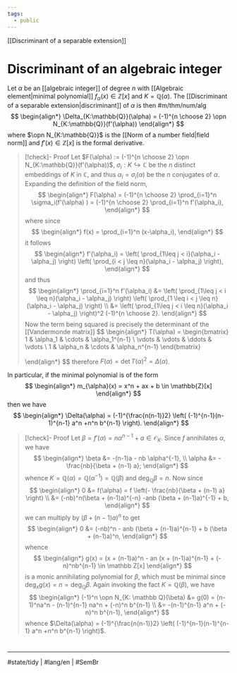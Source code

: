 ```yaml
---
tags:
  - public
---
```

[[Discriminant of a separable extension]]
# Discriminant of an algebraic integer

Let $\alpha$ be an [[algebraic integer]] of degree $n$ with [[Algebraic element|minimal polynomial]] $f_{\alpha}(x) \in \mathbb{Z}[x]$ and $K = \mathbb{Q}(\alpha)$.
The [[Discriminant of a separable extension|discriminant]] of $\alpha$ is then #m/thm/num/alg 
$$
\begin{align*}
\Delta_{K:\mathbb{Q}}(\alpha) = (-1)^{n \choose 2} \opn N_{K:\mathbb{Q}}(f'(\alpha))
\end{align*}
$$
where $\opn N_{K:\mathbb{Q}}$ is the [[Norm of a number field|field norm]] and $f'(x) \in \mathbb{Z}[x]$ is the formal derivative. 

> [!check]- Proof
> Let $F(\alpha) := (-1)^{n \choose 2} \opn N_{K:\mathbb{Q}}(f'(\alpha))$,
> $\sigma_i : K \hookrightarrow \mathbb C$ be the $n$ distinct embeddings of $K$ in $\mathbb C$,
> and thus $\alpha_i = \sigma_i(\alpha)$ be the $n$ conjugates of $\alpha$.
> Expanding the definition of the field norm,
> $$
> \begin{align*}
> F(\alpha) = (-1)^{n \choose 2} \prod_{i=1}^n \sigma_i(f'(\alpha) )	
> 		= (-1)^{n \choose 2} \prod_{i=1}^n f'(\alpha_i),
> \end{align*}
> $$
> where since
> $$
> \begin{align*}
> f(x) = \prod_{i=1}^n (x-\alpha_i),
> \end{align*}
> $$
> it follows
> $$
> \begin{align*}
> f'(\alpha_i) = 
> \left( \prod_{1\leq j < i}(\alpha_i - \alpha_j) \right)
> \left( \prod_{i < j \leq n}(\alpha_i - \alpha_j) \right),
> \end{align*}
> $$
> and thus
> $$
> \begin{align*}
> \prod_{i=1}^n f'(\alpha_i) &= 
> 		\left( \prod_{1\leq j < i \leq n}(\alpha_i - \alpha_j) \right)
> 		\left( \prod_{1 \leq i < j \leq n}(\alpha_i - \alpha_j) \right) \\
> 		&= \left( \prod_{1\leq j < i \leq n}(\alpha_i - \alpha_j) \right)^2 (-1)^{n \choose 2}.
> \end{align*}
> $$
> Now the term being squared is precisely the determinant of the [[Vandermonde matrix]]
> $$
> \begin{align*}
> T(\alpha) =
> 		\begin{bmatrix}
> 			1 & \alpha_1 & \cdots & \alpha_1^{n-1} \\
> 			\vdots & \vdots & \ddots & \vdots \\
> 			1 & \alpha_n & \cdots & \alpha_n^{n-1}
> 		\end{bmatrix}
> 
> \end{align*}
> $$
> therefore $F(\alpha) = \det T(\alpha)^2 = \Delta(\alpha)$. <span class="QED"/>

In particular, if the minimal polynomial is of the form
$$
\begin{align*}
m_{\alpha}(x) = x^n + ax + b \in \mathbb{Z}[x]
\end{align*}
$$
then we have 
$$
\begin{align*}
	\Delta(\alpha) = (-1)^{\frac{n(n-1)}2}
	\left(
		(-1)^{n-1}(n-1)^{n-1} a^n +n^n b^{n-1}
	\right).
\end{align*}
$$

> [!check]- Proof
> Let $\beta = f'(\alpha) = n \alpha^{n-1} + a \in \mathcal O_K$.
> Since $f$ annihilates $\alpha$, we have
> $$
> \begin{align*}
> 	\beta &= -(n-1)a - nb \alpha^{-1}, \\
> 	\alpha &= - \frac{nb}{\beta + (n-1) a};	
> \end{align*}
> $$
> whence $K = \mathbb Q(\alpha) = \mathbb Q(\alpha^{-1}) = \mathbb Q(\beta)$ and $\deg_\mathbb{Q} \beta = n$.
> Now since
> $$
> \begin{align*}
> 	0 &= f(\alpha) = f	\left(- \frac{nb}{\beta + (n-1) a} \right) \\
> 	&= (-nb)^n(\beta + (n-1)a)^{-n} -anb (\beta + (n-1)a)^{-1} + b,
> \end{align*}
> $$
> we can multiply by $(\beta + (n-1)a)^n$ to get
> $$
> \begin{align*}
> 0 &= (-nb)^n - anb 	(\beta + (n-1)a)^{n-1} + b (\beta + (n-1)a)^n,
> \end{align*}
> $$
> whence
> $$
> \begin{align*}
> 	g(x) = (x + (n-1)a)^n	- an (x + (n-1)a)^{n-1} + (-n)^nb^{n-1} \in \mathbb Z[x]
> \end{align*}
> $$
> is a monic annihilating polynomial for $\beta$,
> which must be minimal since $\deg_x g(x) = n = \deg_{\mathbb Q} \beta$.
> Again invoking the fact $K = \mathbb Q(\beta)$,
> we have
> $$
> \begin{align*}
> 	(-1)^n \opn N_{K: \mathbb Q}(\beta) &= g(0) = (n-1)^na^n - (n-1)^{n-1} na^n + (-n)^n b^{n-1} \\
> 		&= -(n-1)^{n-1} a^n + (-n)^n b^{n-1},
> \end{align*}
> $$
> whence $\Delta(\alpha) = (-1)^{\frac{n(n-1)}2} \left( (-1)^{n-1}(n-1)^{n-1} a^n +n^n b^{n-1} \right)$. <span class="QED"/>

#
---
#state/tidy | #lang/en | #SemBr
